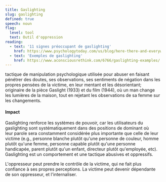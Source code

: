 ```yaml
---
title: Gaslighting
slug: gaslighting
defined: true
speech: noun
flag:
  level: tool
  text: Outil d'oppression
reading:
  - text: '11 signes préoccupant de gaslighting'
    href: https://www.psychologytoday.com/us/blog/here-there-and-everywhere/201701/11-warning-signs-gaslighting
  - text: 'Exemples de gaslighting'
    href: https://www.aconsciousrethink.com/6766/gaslighting-examples/
---
```


tactique de manipulation psychologique utilisée pour abuser en faisant pénétrer des doutes, ses observations, ses sentiments de négation dans les propres pensées de la victime, en leur mentant et les désorientant; originaire de la pièce Gaslight (1933) et du film (1944), où un man change les lumières de la maison, tout en rejetant les observations de sa femme sur les changements.

#### Impact

Gaslighting renforce les systèmes de pouvoir, car les utilisateurs du gaslighting sont systématiquement dans des positions de dominant où  
leur parole sera constamment considérée plus importante que celle de leur victime (e.g., personne blanche plutôt qu'une personne de couleur, homme plutôt qu'une femme, personne capable plutôt qu'une personne handicapée, parent plutôt qu'un enfant, directeur plutôt qu'employée, etc). Gaslighting est un comportement et une tactique abusives et oppressifs.

L'oppresseur peut prendre le contrôle de la victime, qui ne fait plus confiance à ses propres perceptions. La victime peut devenir dépendante de son oppresseur, et l'internaliser.
